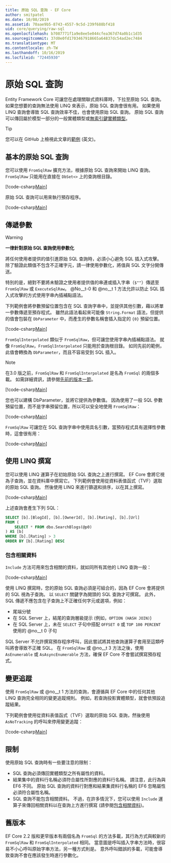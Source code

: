 ```yaml
---
title: 原始 SQL 查詢 - EF Core
author: smitpatel
ms.date: 10/08/2019
ms.assetid: 70aae9b5-8743-4557-9c5d-239f688bf418
uid: core/querying/raw-sql
ms.openlocfilehash: b7087771f1a9e8ee5e044cfea367d74a0b1c1d35
ms.sourcegitcommit: 37d0e0fd1703467918665a64837dc54ad2ec7484
ms.translationtype: MT
ms.contentlocale: zh-TW
ms.lasthandoff: 10/16/2019
ms.locfileid: "72445930"
---
```

# <a name="raw-sql-queries"></a>原始 SQL 查詢

Entity Framework Core 可讓您在處理關聯式資料庫時，下拉至原始 SQL 查詢。 如果您想要的查詢無法使用 LINQ 來表示，原始 SQL 查詢會很有用。 如果使用 LINQ 查詢會導致 SQL 查詢效率不佳，也會使用原始 SQL 查詢。 原始 SQL 查詢可以傳回屬於模型一部分的一般實體類型或[無索引鍵實體類型](xref:core/modeling/keyless-entity-types)。

> [!TIP]  
> 您可以在 GitHub 上檢視此文章的[範例](https://github.com/aspnet/EntityFramework.Docs/tree/master/samples/core/Querying/) \(英文\)。

## <a name="basic-raw-sql-queries"></a>基本的原始 SQL 查詢

您可以使用 `FromSqlRaw` 擴充方法，根據原始 SQL 查詢來開始 LINQ 查詢。 `FromSqlRaw` 只能用在直接在 `DbSet<>` 上的查詢根目錄。

[!code-csharp[Main](../../../samples/core/Querying/RawSQL/Sample.cs#FromSqlRaw)]

原始 SQL 查詢可以用來執行預存程序。

[!code-csharp[Main](../../../samples/core/Querying/RawSQL/Sample.cs#FromSqlRawStoredProcedure)]

## <a name="passing-parameters"></a>傳遞參數

> [!WARNING]
> **一律針對原始 SQL 查詢使用參數化**
>
> 將任何使用者提供的值引進原始 SQL 查詢時，必須小心避免 SQL 插入式攻擊。 除了驗證此類值不包含不正確字元，請一律使用參數化，將值與 SQL 文字分開傳送。
>
> 特別的是，絕對不要將未驗證之使用者提供值的串連或插入字串（`$""`）傳遞至 `FromSqlRaw` 或 `ExecuteSqlRaw`。 @No__t-0 和 @no__t 1 方法允許以防止 SQL 插入式攻擊的方式使用字串內插補點語法。

下列範例會將參數預留位置包含在 SQL 查詢字串中，並提供其他引數，藉以將單一參數傳遞至預存程式。 雖然此語法看起來可能像 `String.Format` 語法，但提供的值會包裝在 `DbParameter` 中，而產生的參數名稱會插入指定的 `{0}` 預留位置。

[!code-csharp[Main](../../../samples/core/Querying/RawSQL/Sample.cs#FromSqlRawStoredProcedureParameter)]

`FromSqlInterpolated` 類似于 `FromSqlRaw`，但可讓您使用字串內插補點語法。 就像 `FromSqlRaw`，`FromSqlInterpolated` 只能用於查詢根目錄。 如同先前的範例，此值會轉換為 `DbParameter`，而且不容易受到 SQL 插入。

> [!NOTE]
> 在3.0 版之前，`FromSqlRaw` 和 `FromSqlInterpolated` 是名為 `FromSql` 的兩個多載。 如需詳細資訊，請參閱[先前的版本一節](#previous-versions)。

[!code-csharp[Main](../../../samples/core/Querying/RawSQL/Sample.cs#FromSqlInterpolatedStoredProcedureParameter)]

您也可以建構 DbParameter，並將它提供為參數值。 因為使用了一般 SQL 參數預留位置，而不是字串預留位置，所以可以安全地使用 `FromSqlRaw`：

[!code-csharp[Main](../../../samples/core/Querying/RawSQL/Sample.cs#FromSqlRawStoredProcedureSqlParameter)]

`FromSqlRaw` 可讓您在 SQL 查詢字串中使用具名引數，當預存程式具有選擇性參數時，這會很有用：

[!code-csharp[Main](../../../samples/core/Querying/RawSQL/Sample.cs#FromSqlRawStoredProcedureNamedSqlParameter)]

## <a name="composing-with-linq"></a>使用 LINQ 撰寫

您可以使用 LINQ 運算子在初始原始 SQL 查詢之上進行撰寫。 EF Core 會將它視為子查詢，並在資料庫中撰寫它。 下列範例會使用從資料表值函式（TVF）選取的原始 SQL 查詢。 然後使用 LINQ 來進行篩選和排序，以在其上撰寫。

[!code-csharp[Main](../../../samples/core/Querying/RawSQL/Sample.cs#FromSqlInterpolatedComposed)]

上述查詢會產生下列 SQL：

```sql
SELECT [b].[BlogId], [b].[OwnerId], [b].[Rating], [b].[Url]
FROM (
    SELECT * FROM dbo.SearchBlogs(@p0)
) AS [b]
WHERE [b].[Rating] > 3
ORDER BY [b].[Rating] DESC
```

### <a name="including-related-data"></a>包含相關資料

`Include` 方法可用來包含相關的資料，就如同所有其他的 LINQ 查詢一般：

[!code-csharp[Main](../../../samples/core/Querying/RawSQL/Sample.cs#FromSqlInterpolatedInclude)]

使用 LINQ 撰寫時，您的原始 SQL 查詢必須是可組合的，因為 EF Core 會將提供的 SQL 視為子查詢。 以 `SELECT` 關鍵字為開頭的 SQL 查詢才可撰寫。 此外，SQL 傳遞不應包含在子查詢上不正確任何字元或選項，例如：

- 尾端分號
- 在 SQL Server 上，結尾的查詢層級提示 (例如，`OPTION (HASH JOIN)`)
- 在 SQL Server 上，未在 `SELECT` 子句中搭配 `OFFSET 0` 或 `TOP 100 PERCENT` 使用的 @no__t 0 子句

SQL Server 不允許撰寫預存程序呼叫，因此嘗試將其他查詢運算子套用至這類呼叫將會導致不正確 SQL。 在 `FromSqlRaw` 或 @no__t 3 方法之後，使用 `AsEnumerable` 或 `AsAsyncEnumerable` 方法，確保 EF Core 不會嘗試撰寫預存程式。

## <a name="change-tracking"></a>變更追蹤

使用 `FromSqlRaw` 或 @no__t 1 方法的查詢，會遵循與 EF Core 中的任何其他 LINQ 查詢完全相同的變更追蹤規則。 例如，若查詢投影實體類型，就會依預設追蹤結果。

下列範例會使用從資料表值函式（TVF）選取的原始 SQL 查詢，然後使用 `AsNoTracking` 的呼叫來停用變更追蹤：

[!code-csharp[Main](../../../samples/core/Querying/RawSQL/Sample.cs#FromSqlInterpolatedAsNoTracking)]

## <a name="limitations"></a>限制

使用原始 SQL 查詢時有一些要注意的限制：

- SQL 查詢必須傳回實體類型之所有屬性的資料。
- 結果集中的資料行名稱必須符合屬性所對應的資料行名稱。 請注意，此行為與 EF6 不同。 原始 SQL 查詢的資料行對應和結果集資料行名稱的 EF6 忽略屬性必須符合屬性名稱。
- SQL 查詢不能包含相關資料。 不過，在許多情況下，您可以使用 `Include` 運算子來傳回相關資料以在查詢上方進行撰寫 (請參閱[包含相關資料](#including-related-data))。

## <a name="previous-versions"></a>舊版本

EF Core 2.2 版和更早版本有兩個名為 `FromSql` 的方法多載，其行為方式與較新的 `FromSqlRaw` 和 `FromSqlInterpolated` 相同。 當意圖是呼叫插入字串方法時，很容易不小心呼叫原始字串方法，另一種方式則是。 意外呼叫錯誤的多載，可能會導致查詢不會在應該發生時進行參數化。
